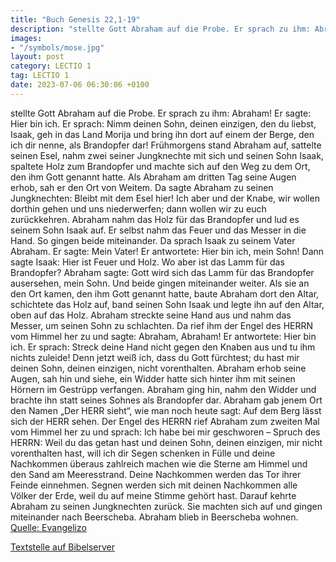 ```yaml
---
title: "Buch Genesis 22,1-19"
description: "stellte Gott Abraham auf die Probe. Er sprach zu ihm: Abraham! Er sagte: Hier bin ich. Er sprach: Nimm deinen Sohn, deinen einzigen, den du liebst, Isaak, geh in das Land Morija und bring ihn dort auf einem der Berge, den ich dir nenne, als Brandopfer dar! Frühmorgens stand Abrah...."
images:
- "/symbols/mose.jpg"
layout: post
category: LECTIO 1
tag: LECTIO 1
date: 2023-07-06 06:30:06 +0100
---
```

stellte Gott Abraham auf die Probe. Er sprach zu ihm: Abraham! Er sagte: Hier bin ich.
Er sprach: Nimm deinen Sohn, deinen einzigen, den du liebst, Isaak, geh in das Land Morija und bring ihn dort auf einem der Berge, den ich dir nenne, als Brandopfer dar!
Frühmorgens stand Abraham auf, sattelte seinen Esel, nahm zwei seiner Jungknechte mit sich und seinen Sohn Isaak, spaltete Holz zum Brandopfer und machte sich auf den Weg zu dem Ort, den ihm Gott genannt hatte.<!--more-->
Als Abraham am dritten Tag seine Augen erhob, sah er den Ort von Weitem.
Da sagte Abraham zu seinen Jungknechten: Bleibt mit dem Esel hier! Ich aber und der Knabe, wir wollen dorthin gehen und uns niederwerfen; dann wollen wir zu euch zurückkehren.
Abraham nahm das Holz für das Brandopfer und lud es seinem Sohn Isaak auf. Er selbst nahm das Feuer und das Messer in die Hand. So gingen beide miteinander.
Da sprach Isaak zu seinem Vater Abraham. Er sagte: Mein Vater! Er antwortete: Hier bin ich, mein Sohn! Dann sagte Isaak: Hier ist Feuer und Holz. Wo aber ist das Lamm für das Brandopfer?
Abraham sagte: Gott wird sich das Lamm für das Brandopfer ausersehen, mein Sohn. Und beide gingen miteinander weiter.
Als sie an den Ort kamen, den ihm Gott genannt hatte, baute Abraham dort den Altar, schichtete das Holz auf, band seinen Sohn Isaak und legte ihn auf den Altar, oben auf das Holz.
Abraham streckte seine Hand aus und nahm das Messer, um seinen Sohn zu schlachten.
Da rief ihm der Engel des HERRN vom Himmel her zu und sagte: Abraham, Abraham! Er antwortete: Hier bin ich.
Er sprach: Streck deine Hand nicht gegen den Knaben aus und tu ihm nichts zuleide! Denn jetzt weiß ich, dass du Gott fürchtest; du hast mir deinen Sohn, deinen einzigen, nicht vorenthalten.
Abraham erhob seine Augen, sah hin und siehe, ein Widder hatte sich hinter ihm mit seinen Hörnern im Gestrüpp verfangen. Abraham ging hin, nahm den Widder und brachte ihn statt seines Sohnes als Brandopfer dar.
Abraham gab jenem Ort den Namen „Der HERR sieht“, wie man noch heute sagt: Auf dem Berg lässt sich der HERR sehen.
Der Engel des HERRN rief Abraham zum zweiten Mal vom Himmel her zu
und sprach: Ich habe bei mir geschworen – Spruch des HERRN: Weil du das getan hast und deinen Sohn, deinen einzigen, mir nicht vorenthalten hast,
will ich dir Segen schenken in Fülle und deine Nachkommen überaus zahlreich machen wie die Sterne am Himmel und den Sand am Meeresstrand. Deine Nachkommen werden das Tor ihrer Feinde einnehmen.
Segnen werden sich mit deinen Nachkommen alle Völker der Erde, weil du auf meine Stimme gehört hast.
Darauf kehrte Abraham zu seinen Jungknechten zurück. Sie machten sich auf und gingen miteinander nach Beerscheba. Abraham blieb in Beerscheba wohnen.<br>
[Quelle: Evangelizo](https://evangeliumtagfuertag.org/DE/gospel)

[Textstelle auf Bibelserver](https://www.bibleserver.com/EU/1.Mose22,1-19)
